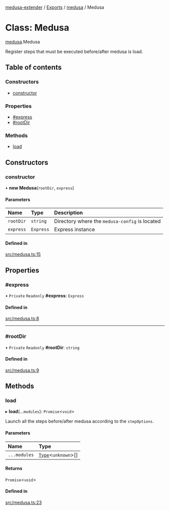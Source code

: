[medusa-extender](../README.md) / [Exports](../modules.md) / [medusa](../modules/medusa.md) / Medusa

# Class: Medusa

[medusa](../modules/medusa.md).Medusa

Register steps that must be executed before/after medusa is load.

## Table of contents

### Constructors

- [constructor](medusa.Medusa.md#constructor)

### Properties

- [#express](medusa.Medusa.md##express)
- [#rootDir](medusa.Medusa.md##rootdir)

### Methods

- [load](medusa.Medusa.md#load)

## Constructors

### constructor

• **new Medusa**(`rootDir`, `express`)

#### Parameters

| Name | Type | Description |
| :------ | :------ | :------ |
| `rootDir` | `string` | Directory where the `medusa-config` is located |
| `express` | `Express` | Express instance |

#### Defined in

[src/medusa.ts:15](https://github.com/adrien2p/medusa-extender/blob/f8200c7/src/medusa.ts#L15)

## Properties

### #express

• `Private` `Readonly` **#express**: `Express`

#### Defined in

[src/medusa.ts:8](https://github.com/adrien2p/medusa-extender/blob/f8200c7/src/medusa.ts#L8)

___

### #rootDir

• `Private` `Readonly` **#rootDir**: `string`

#### Defined in

[src/medusa.ts:9](https://github.com/adrien2p/medusa-extender/blob/f8200c7/src/medusa.ts#L9)

## Methods

### load

▸ **load**(...`modules`): `Promise`<`void`\>

Launch all the steps before/after medusa according to the `stepOptions`.

#### Parameters

| Name | Type |
| :------ | :------ |
| `...modules` | [`Type`](../interfaces/types.Type.md)<`unknown`\>[] |

#### Returns

`Promise`<`void`\>

#### Defined in

[src/medusa.ts:23](https://github.com/adrien2p/medusa-extender/blob/f8200c7/src/medusa.ts#L23)
